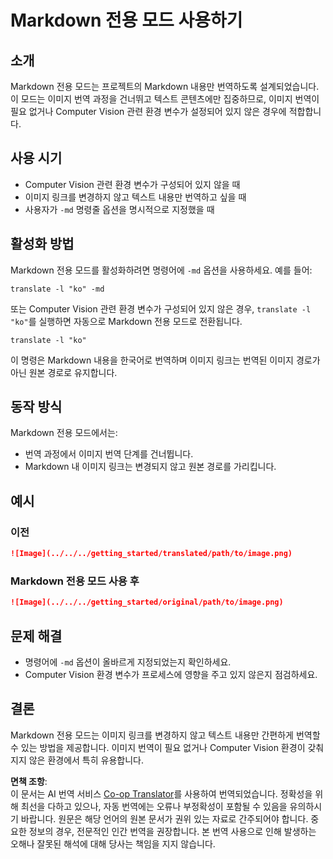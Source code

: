 <!--
CO_OP_TRANSLATOR_METADATA:
{
  "original_hash": "9b1b247a8d0f1736459e0e9ede0d9c92",
  "translation_date": "2025-05-06T17:43:12+00:00",
  "source_file": "getting_started/markdown-only-mode.md",
  "language_code": "ko"
}
-->
# Markdown 전용 모드 사용하기

## 소개  
Markdown 전용 모드는 프로젝트의 Markdown 내용만 번역하도록 설계되었습니다. 이 모드는 이미지 번역 과정을 건너뛰고 텍스트 콘텐츠에만 집중하므로, 이미지 번역이 필요 없거나 Computer Vision 관련 환경 변수가 설정되어 있지 않은 경우에 적합합니다.

## 사용 시기  
- Computer Vision 관련 환경 변수가 구성되어 있지 않을 때  
- 이미지 링크를 변경하지 않고 텍스트 내용만 번역하고 싶을 때  
- 사용자가 `-md` 명령줄 옵션을 명시적으로 지정했을 때  

## 활성화 방법  
Markdown 전용 모드를 활성화하려면 명령어에 `-md` 옵션을 사용하세요. 예를 들어:  
```
translate -l "ko" -md
```

또는 Computer Vision 관련 환경 변수가 구성되어 있지 않은 경우, `translate -l "ko"`를 실행하면 자동으로 Markdown 전용 모드로 전환됩니다.

```
translate -l "ko"
```

이 명령은 Markdown 내용을 한국어로 번역하며 이미지 링크는 번역된 이미지 경로가 아닌 원본 경로로 유지합니다.

## 동작 방식  
Markdown 전용 모드에서는:  
- 번역 과정에서 이미지 번역 단계를 건너뜁니다.  
- Markdown 내 이미지 링크는 변경되지 않고 원본 경로를 가리킵니다.  

## 예시  
### 이전  
```markdown
![Image](../../../getting_started/translated/path/to/image.png)
```  
### Markdown 전용 모드 사용 후  
```markdown
![Image](../../../getting_started/original/path/to/image.png)
```  

## 문제 해결  
- 명령어에 `-md` 옵션이 올바르게 지정되었는지 확인하세요.  
- Computer Vision 환경 변수가 프로세스에 영향을 주고 있지 않은지 점검하세요.  

## 결론  
Markdown 전용 모드는 이미지 링크를 변경하지 않고 텍스트 내용만 간편하게 번역할 수 있는 방법을 제공합니다. 이미지 번역이 필요 없거나 Computer Vision 환경이 갖춰지지 않은 환경에서 특히 유용합니다.

**면책 조항**:  
이 문서는 AI 번역 서비스 [Co-op Translator](https://github.com/Azure/co-op-translator)를 사용하여 번역되었습니다. 정확성을 위해 최선을 다하고 있으나, 자동 번역에는 오류나 부정확성이 포함될 수 있음을 유의하시기 바랍니다. 원문은 해당 언어의 원본 문서가 권위 있는 자료로 간주되어야 합니다. 중요한 정보의 경우, 전문적인 인간 번역을 권장합니다. 본 번역 사용으로 인해 발생하는 오해나 잘못된 해석에 대해 당사는 책임을 지지 않습니다.